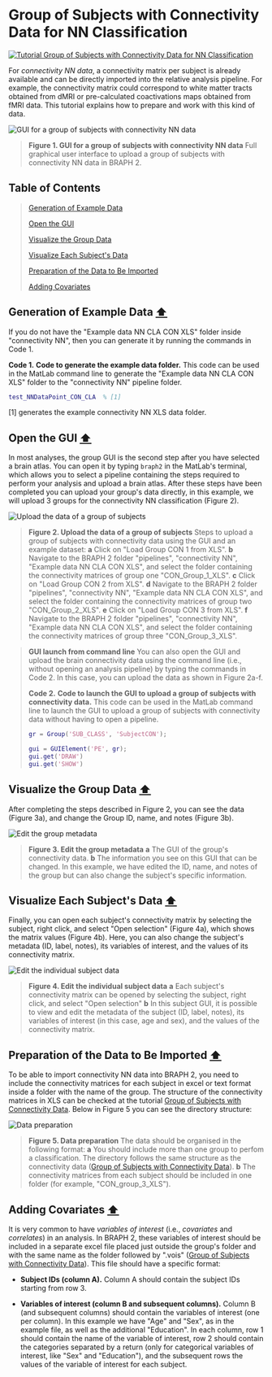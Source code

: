 # Group of Subjects with Connectivity Data for NN Classification

[![Tutorial Group of Subjects with Connectivity Data for NN Classification](https://img.shields.io/badge/PDF-Download-red?style=flat-square&logo=adobe-acrobat-reader)](tut_gr_con_nn.pdf)

For *connectivity NN data*, a connectivity matrix per subject is already available and can be directly imported into the relative analysis pipeline. For example, the connectivity matrix could correspond to white matter tracts obtained from dMRI or pre-calculated coactivations maps obtained from fMRI data.
This tutorial explains how to prepare and work with this kind of data.


<img src="fig01.jpg" alt="GUI for a group of subjects with connectivity NN data">

> **Figure 1. GUI for a group of subjects with connectivity NN data**
> Full graphical user interface to upload a group of subjects with connectivity NN data in BRAPH 2.

## Table of Contents
> [Generation of Example Data](#Generation-of-Example-Data)
>
> [Open the GUI](#Open-the-GUI)
>
> [Visualize the Group Data](#Visualize-the-Group-Data)
>
> [Visualize Each Subject's Data](#Visualize-Each-Subject's-Data)
>
> [Preparation of the Data to Be Imported](#Preparation-of-the-Data-to-Be-Imported)
>
> [Adding Covariates](#Adding-Covariates)
>




<a id="Generation-of-Example-Data"></a>
## Generation of Example Data  [⬆](#Table-of-Contents)

If you do not have the "Example data NN CLA CON XLS" folder inside "connectivity NN", then you can generate it by running the commands in Code 1.

**Code 1.** **Code to generate the example data folder.**
		This code can be used in the MatLab command line to generate the "Example data NN CLA CON XLS" folder to the "connectivity NN" pipeline folder.
````matlab
test_NNDataPoint_CON_CLA  % [1]
````

[1] generates the example connectivity NN XLS data folder.


<a id="Open-the-GUI"></a>
## Open the GUI  [⬆](#Table-of-Contents)

In most analyses, the group GUI is the second step after you have selected a brain atlas. You can open it by typing `braph2` in the MatLab's terminal, which allows you to select a pipeline containing the steps required to perform your analysis and upload a brain atlas. After these steps have been completed you can upload your group's data directly, in this example, we will upload 3 groups for the connectivity NN classification (Figure 2). 



<img src="fig02.jpg" alt="Upload the data of a group of subjects">

> **Figure 2. Upload the data of a group of subjects**
> Steps to upload a group of subjects with connectivity data using the GUI and an example dataset: 
> 	**a** Click on "Load Group CON 1 from XLS".
> 	**b** Navigate to the BRAPH 2 folder "pipelines", "connectivity NN", "Example data NN CLA CON XLS", and select the folder containing the connectivity matrices of group one "CON_Group_1_XLS".
>         **c** Click on "Load Group CON 2 from XLS".
> 	**d** Navigate to the BRAPH 2 folder "pipelines", "connectivity NN", "Example data NN CLA CON XLS", and select the folder containing the connectivity matrices of group two "CON_Group_2_XLS".
>         **e** Click on "Load Group CON 3 from XLS".
>         **f** Navigate to the BRAPH 2 folder "pipelines", "connectivity NN", "Example data NN CLA CON XLS", and select the folder containing the connectivity matrices of group three "CON_Group_3_XLS".


> **GUI launch from command line**
> You can also open the GUI and upload the brain connectivity data using the command line (i.e., without opening an analysis pipeline) by typing the commands in Code 2. In this case, you can upload the data as shown in Figure 2a-f.
> 
> **Code 2.** **Code to launch the GUI to upload a group of subjects with connectivity data.**
> 		This code can be used in the MatLab command line to launch the GUI to upload a group of subjects with connectivity data without having to open a pipeline.
> ````matlab
> gr = Group('SUB_CLASS', 'SubjectCON');
> 
> gui = GUIElement('PE', gr);
> gui.get('DRAW')
> gui.get('SHOW')
> ````

<a id="Visualize-the-Group-Data"></a>
## Visualize the Group Data  [⬆](#Table-of-Contents)

After completing the steps described in Figure 2, you can see the data (Figure 3a), and change the Group ID, name, and notes (Figure 3b). 



<img src="fig03.jpg" alt="Edit the group metadata">

> **Figure 3. Edit the group metadata**
> **a** The GUI of the group's connectivity data. 
> 	**b** The information you see on this GUI that can be changed. In this example, we have edited the ID, name, and notes of the group but can also change the subject's specific information.

<a id="Visualize-Each-Subject's-Data"></a>
## Visualize Each Subject's Data  [⬆](#Table-of-Contents)

Finally, you can open each subject's connectivity matrix by selecting the subject, right click, and select "Open selection" (Figure 4a), which shows the matrix values (Figure 4b). Here, you can also change the subject's metadata (ID, label, notes), its variables of interest, and the values of its connectivity matrix.



<img src="fig04.jpg" alt="Edit the individual subject data">

> **Figure 4. Edit the individual subject data**
> **a**  Each subject's connectivity matrix can be opened by selecting the subject, right click, and select "Open selection"
> 	**b** In this subject GUI, it is possible to view and edit the metadata of the subject (ID, label, notes), its variables of interest (in this case, age and sex), and the values of the connectivity matrix.


<a id="Preparation-of-the-Data-to-Be-Imported"></a>
## Preparation of the Data to Be Imported  [⬆](#Table-of-Contents)

To be able to import connectivity NN data into BRAPH 2, you need to include the connectivity matrices for each subject in excel or text format inside a folder with the name of the group. The structure of the connectivity matrices in XLS can be checked at the tutorial [Group of Subjects with Connectivity Data](https://github.com/braph-software/BRAPH-2/tree/develop/tutorials/data/tut_gr_con). Below in Figure 5 you can see the directory structure:

 

<img src="fig05.jpg" alt="Data preparation">

> **Figure 5. Data preparation**
> The data should be organised in the following format:
> 	**a** You should include more than one group to perfom a classification. The directory follows the same structure as the connectivity data ([Group of Subjects with Connectivity Data](https://github.com/braph-software/BRAPH-2/tree/develop/tutorials/data/tut_gr_con)). 
> 	**b** The connectivity matrices from each subject should be included in one folder (for example, "CON_group_3_XLS").

<a id="Adding-Covariates"></a>
## Adding Covariates  [⬆](#Table-of-Contents)

It is very common to have *variables of interest* (i.e., *covariates* and *correlates*) in an analysis. In BRAPH 2, these variables of interest should be included in a separate excel file placed just outside the group's folder and with the same name as the folder followed by ".vois" ([Group of Subjects with Connectivity Data](https://github.com/braph-software/BRAPH-2/tree/develop/tutorials/general/tut_gr_con)).
This file should have a specific format:


- **Subject IDs (column A).**
Column A should contain the subject IDs starting from row 3.

- **Variables of interest (column B and subsequent columns).**
Column B (and subsequent columns) should contain the variables of interest (one per column). 
In this example we have "Age" and "Sex", as in the example file, as well as the additional "Education".
In each column, row 1 should contain the name of the variable of interest, row 2 should contain the categories separated by a return (only for categorical variables of interest, like "Sex" and "Education"), and the subsequent rows the values of the variable of interest for each subject.
